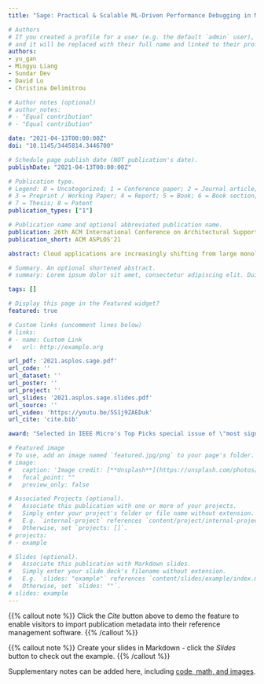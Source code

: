 ```yaml
---
title: "Sage: Practical & Scalable ML-Driven Performance Debugging in Microservices"

# Authors
# If you created a profile for a user (e.g. the default `admin` user), write the username (folder name) here 
# and it will be replaced with their full name and linked to their profile.
authors:
- yu_gan
- Mingyu Liang
- Sundar Dev
- David Lo
- Christina Delimitrou

# Author notes (optional)
# author_notes:
# - "Equal contribution"
# - "Equal contribution"

date: "2021-04-13T00:00:00Z"
doi: "10.1145/3445814.3446700"

# Schedule page publish date (NOT publication's date).
publishDate: "2021-04-13T00:00:00Z"

# Publication type.
# Legend: 0 = Uncategorized; 1 = Conference paper; 2 = Journal article;
# 3 = Preprint / Working Paper; 4 = Report; 5 = Book; 6 = Book section;
# 7 = Thesis; 8 = Patent
publication_types: ["1"]

# Publication name and optional abbreviated publication name.
publication: 26th ACM International Conference on Architectural Support for Programming Languages and Operating Systems
publication_short: ACM ASPLOS'21

abstract: Cloud applications are increasingly shifting from large monolithic services to complex graphs of loosely-coupled microservices. Despite the advantages of modularity and elasticity microservices offer, they also complicate cluster management and performance debugging, as dependencies between tiers introduce backpressure and cascading QoS violations. Prior work on performance debugging for cloud services either relies on empirical techniques, or uses supervised learning to diagnose the root causes of performance issues, which requires significant application instrumentation, and is difficult to deploy in practice. \nWe present Sage, a machine learning-driven root cause analysis system for interactive cloud microservices that focuses on practicality and scalability. Sage leverages unsupervised ML models to circumvent the overhead of trace labeling, captures the impact of dependencies between microservices to determine the root cause of unpredictable performance online, and applies corrective actions to recover a cloud service’s QoS. In experiments on both dedicated local clusters and large clusters on Google Compute Engine we show that Sage consistently achieves over 93% accuracy in correctly identifying the root cause of QoS violations, and improves performance predictability.

# Summary. An optional shortened abstract.
# summary: Lorem ipsum dolor sit amet, consectetur adipiscing elit. Duis posuere tellus ac convallis placerat. Proin tincidunt magna sed ex sollicitudin condimentum.

tags: []

# Display this page in the Featured widget?
featured: true

# Custom links (uncomment lines below)
# links:
# - name: Custom Link
#   url: http://example.org

url_pdf: '2021.asplos.sage.pdf'
url_code: ''
url_dataset: ''
url_poster: ''
url_project: ''
url_slides: '2021.asplos.sage.slides.pdf'
url_source: ''
url_video: 'https://youtu.be/5S1j9ZAEDuk'
url_cite: 'cite.bib'

award: "Selected in IEEE Micro's Top Picks special issue of \"most significant papers in computer architecture based on novelty and long-term impact\" for 2021."

# Featured image
# To use, add an image named `featured.jpg/png` to your page's folder. 
# image:
#   caption: 'Image credit: [**Unsplash**](https://unsplash.com/photos/pLCdAaMFLTE)'
#   focal_point: ""
#   preview_only: false

# Associated Projects (optional).
#   Associate this publication with one or more of your projects.
#   Simply enter your project's folder or file name without extension.
#   E.g. `internal-project` references `content/project/internal-project/index.md`.
#   Otherwise, set `projects: []`.
# projects:
# - example

# Slides (optional).
#   Associate this publication with Markdown slides.
#   Simply enter your slide deck's filename without extension.
#   E.g. `slides: "example"` references `content/slides/example/index.md`.
#   Otherwise, set `slides: ""`.
# slides: example
---
```


{{% callout note %}}
Click the *Cite* button above to demo the feature to enable visitors to import publication metadata into their reference management software.
{{% /callout %}}

{{% callout note %}}
Create your slides in Markdown - click the *Slides* button to check out the example.
{{% /callout %}}

Supplementary notes can be added here, including [code, math, and images](https://wowchemy.com/docs/writing-markdown-latex/).